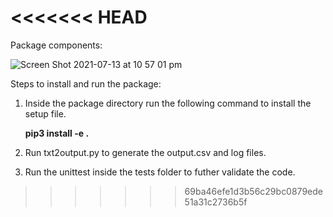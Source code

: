 <<<<<<< HEAD
=======
Package components:

![Screen Shot 2021-07-13 at 10 57 01 pm](https://user-images.githubusercontent.com/53965902/125455391-c4541dfc-52c6-489d-952c-e866c22a4356.png)

Steps to install and run the package:

1) Inside the package directory run the following command to install the setup file.
   
   **pip3 install -e .**

2) Run txt2output.py to generate the output.csv and log files.

3) Run the unittest inside the tests folder to futher validate the code.
>>>>>>> 69ba46efe1d3b56c29bc0879ede51a31c2736b5f
